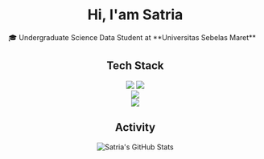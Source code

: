 <div class="flex-col w-full">
    <h1 align="center">Hi, I'am Satria</h1>
    <p>🎓 Undergraduate Science Data Student at **Universitas Sebelas Maret**</p>
</div>

<div align="center" class="flex-col w-full">
    <h2>Tech Stack</h2>
    <div class="flex-col">
        <div class="flex-row">
            <img src="https://img.shields.io/badge/C-blue?style=for-the-badge&logo=c"></img>
            <img src="https://img.shields.io/badge/Java-gray?style=for-the-badge&logo=java"></img>
        </div>
        <div class="flex-row">
            <img src="https://img.shields.io/badge/next.js-black?style=for-the-badge&logo=next.js"></img>
        </div>
        <div class="flex-row">
            <img src="https://img.shields.io/badge/SQLServer-black?style=for-the-badge&logo=sqlserver"></img>
        </div>
    </div>
</div>

<div align="center">
    <h2>Activity</h2>
    <img src="https://github-readme-stats-six-sand-83.vercel.app/api?username=stringptr&show_icons=true&theme=gruvbox" alt="Satria's GitHub Stats"/>
</div>
